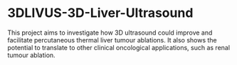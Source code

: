 # 3DLIVUS-3D-Liver-Ultrasound
This project aims to investigate how 3D ultrasound could improve and facilitate percutaneous thermal liver tumour ablations. It also shows the potential to translate to other clinical oncological applications, such as renal tumour ablation.
